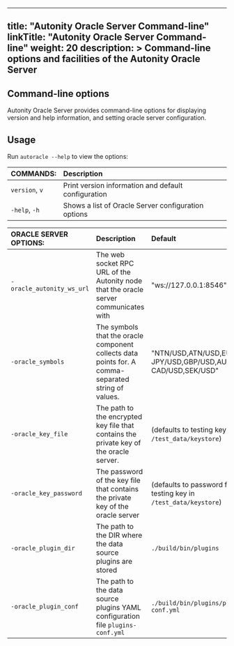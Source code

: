 
---
title: "Autonity Oracle Server Command-line"
linkTitle: "Autonity Oracle Server Command-line"
weight: 20
description: >
  Command-line options and facilities of the Autonity Oracle Server
---

## Command-line options

Autonity Oracle Server provides command-line options for displaying version and help information, and setting oracle server configuration.

## Usage

Run `autoracle --help` to view the options:

| COMMANDS: | Description |
|:--|:--|
| `version`, `v` | Print version information and default configuration |
| `-help`, `-h`  | Shows a list of Oracle Server configuration options |


| ORACLE SERVER OPTIONS: | Description | Default | Required? |
|:--|:--|:--|:--|
| `-oracle_autonity_ws_url` | The web socket RPC URL of the Autonity node that the oracle server communicates with | "ws://127.0.0.1:8546" | Yes |
| `-oracle_symbols` | The symbols that the oracle component collects data points for. A comma-separated string of values. | "NTN/USD,ATN/USD,EUR/USD, JPY/USD,GBP/USD,AUD/USD, CAD/USD,SEK/USD" | No |
| `-oracle_key_file` | The path to the encrypted key file that contains the private key of the oracle server. | (defaults to testing key in `/test_data/keystore`) | Yes |
| `-oracle_key_password` | The password of the key file that contains the private key of the oracle server | (defaults to password for testing key in `/test_data/keystore`) | Yes |
| `-oracle_plugin_dir` | The path to the DIR where the data source plugins are stored | `./build/bin/plugins` | No |
| `-oracle_plugin_conf` | The path to the data source plugins YAML configuration file `plugins-conf.yml` | `./build/bin/plugins/plugins- conf.yml` | Yes |
